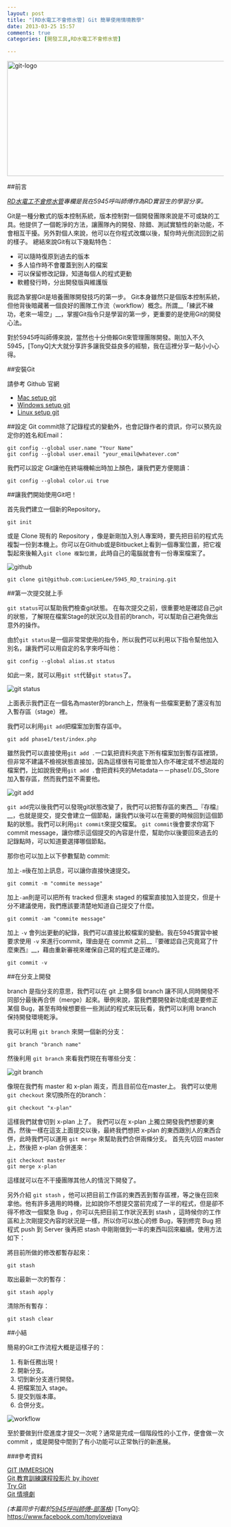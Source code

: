```yaml
---
layout: post
title: "[RD水電工不會修水管] Git 簡單使用情境教學"
date: 2013-03-25 15:57
comments: true
categories: [開發工具,RD水電工不會修水管]

---
```

<a href="http://www.flickr.com/photos/43616380@N07/8673251944/" title="Flickr 上 lkiral 的 git-logo"><img src="http://farm9.staticflickr.com/8524/8673251944_0e3ca1f1f3_z.jpg" width="640" height="267" alt="git-logo"></a>

##前言

_[RD水電工不會修水管](/blog/categories/rd%E6%B0%B4%E9%9B%BB%E5%B7%A5%E4%B8%8D%E6%9C%83%E4%BF%AE%E6%B0%B4%E7%AE%A1/)專欄是我在5945呼叫師傅作為RD實習生的學習分享。_

Git是一種分散式的版本控制系統，版本控制對一個開發團隊來說是不可或缺的工具。他提供了一個乾淨的方法，讓團隊內的開發、除錯、測試實驗性的新功能，不會相互干擾。另外對個人來說，他可以在你程式改爛以後，幫你時光倒流回到之前的樣子。
總結來說Git有以下幾點特色：

*	可以隨時復原到過去的版本
*	多人協作時不會覆蓋到別人的檔案
*	可以保留修改記錄，知道每個人的程式更動
*	軟體發行時，分出開發版與維護版

我認為掌握Git是培養團隊開發技巧的第一步。
Git本身雖然只是個版本控制系統，但他背後暗藏著一個良好的團隊工作流（workflow）概念。所謂__「練武不練功，老來一場空」__，掌握Git指令只是學習的第一步，更重要的是使用Git的開發心法。

對於5945呼叫師傅來說，當然也十分倚賴Git來管理團隊開發。剛加入不久5945，[TonyQ]大大就分享許多讓我受益良多的經驗，我在這裡分享一點小小心得。

<!--more-->

##安裝Git

請參考 Github 官網

* [Mac setup git]
* [Windows setup git]
* [Linux setup git]


[Mac setup git]: http://help.github.com/mac-set-up-git/
[Windows setup git]: http://help.github.com/win-set-up-git/
[Linux setup git]: http://help.github.com/linux-set-up-git/


##設定
Git commit除了記錄程式的變動外，也會記錄作者的資訊，你可以預先設定你的姓名和Email：

	git config --global user.name "Your Name"
	git config --global user.email "your_email@whatever.com"

我們可以設定 Git讓他在終端機輸出時加上顏色，讓我們更方便閱讀：

	git config --global color.ui true


##讓我們開始使用Git吧！

首先我們建立一個新的Repository。

	git init

或是 Clone 現有的 Repository ，像是新剛加入別人專案時，要先把目前的程式先複製一份到本機上。你可以在Github或是Bitbucket上看到一個專案位置，把它複製起來後輸入`git clone 複製位置`，此時自己的電腦就會有一份專案檔案了。

![github](http://farm9.staticflickr.com/8522/8671665547_35020ba137_z.jpg)

	git clone git@github.com:LucienLee/5945_RD_training.git


##第一次提交就上手

`git status`可以幫助我們檢查git狀態。
在每次提交之前，很重要地是確認自己git的狀態，了解現在檔案Stage的狀況以及目前的branch，可以幫助自己避免做出意外的操作。

由於`git status`是一個非常常使用的指令，所以我們可以利用以下指令幫他加入別名，讓我們可以用自定的名字來呼叫他：

	git config --global alias.st status

如此一來，就可以用`git st`代替`git status`了。

![git status](http://farm9.staticflickr.com/8531/8671712357_27e67402d1_z.jpg)

上面表示我們正在一個名為master的branch上，然後有一些檔案更動了還沒有加入暫存區（stage）裡。

我們可以利用`git add`把檔案加到暫存區中。

	git add phase1/test/index.php

雖然我們可以直接使用`git add .`一口氣把資料夾底下所有檔案加到暫存區裡頭，但非常不建議不檢視狀態直接加，因為這樣很有可能會加入你不確定或不想追蹤的檔案們，比如說我使用`git add .`會把資料夾的Metadata－－phase1/.DS_Store加入暫存區，然而我們並不需要他。

![git add](http://farm9.staticflickr.com/8384/8671794541_128ba186c7_z.jpg)

`git add`完以後我們可以發現git狀態改變了，我們可以把暫存區的東西__『存檔』__，也就是提交，提交會建立一個節點，讓我們以後可以在需要的時候回到這個節點的狀態。我們可以利用`git commit`來提交檔案。
`git commit`後會要求你寫下commit message，讓你標示這個提交的內容是什麼，幫助你以後要回來過去的記錄點時，可以知道要選擇哪個節點。

那你也可以加上以下參數幫助 commit:

加上`-m`後在加上訊息，可以讓你直接快速提交。

	git commit -m "commite message"

加上`-am`則是可以把所有 tracked 但還未 staged 的檔案直接加入並提交，但是十分不建議使用，我們應該要清楚地知道自己提交了什麼。

	git commit -am "commite message"

加上 `-v` 會列出更動的紀錄，我們可以直接比較檔案的變動。我在5945實習中被要求使用 `-v` 來進行commit，理由是在 commit 之前__『要確認自己究竟寫了什麼東西』__，藉由重新審視來確保自己寫的程式是正確的。

	git commit -v



##在分支上開發

branch 是指分支的意思，我們可以在 git 上開多個 branch 讓不同人同時開發不同部分最後再合併（merge）起來。舉例來說，當我們要開發新功能或是要修正某個 Bug，甚至有時候想要些一些測試的程式來玩玩看，我們可以利用 branch 保持開發環境乾淨。

我可以利用 `git branch` 來開一個新的分支：

	git branch "branch name"

然後利用 `git branch` 來看我們現在有哪些分支：

![git branch](http://farm9.staticflickr.com/8393/8671903821_5e3e453547_z.jpg)

像現在我們有 master 和 x-plan 兩支，而且目前位在master上。
我們可以使用 `git checkout` 來切換所在的branch：

	git checkout "x-plan"

這樣我們就會切到 x-plan 上了。
我們可以在 x-plan 上獨立開發我們想要的東西，然後一樣在這支上面提交以後，最終我們想把 x-plan 的東西跟別人的東西合併，此時我們可以運用 `git merge` 來幫助我們合併兩條分支。
首先先切回 master 上，然後把 x-plan 合併進來：

	git checkout master
	git merge x-plan

這樣就可以在不干擾團隊其他人的情況下開發了。

另外介紹 `git stash` ，他可以把目前工作區的東西丟到暫存區裡，等之後在回來拿他。他有許多適用的時機，比如說你不想提交當前完成了一半的程式，但是卻不得不修改一個緊急 Bug ，你可以先把目前工作狀況丟到 stash ，這時候你的工作區和上次剛提交內容的狀況是一樣，所以你可以放心的修 Bug，等到修完 Bug 把程式 push 到 Server 後再把 stash 中剛剛做到一半的東西叫回來繼續。使用方法如下：

將目前所做的修改都暫存起來：

	git stash

取出最新一次的暫存：

	git stash apply

清除所有暫存：

	git stash clear


##小結

簡易的Git工作流程大概是這樣子的：

1. 有新任務出現！
2. 開新分支。
3. 切到新分支進行開發。
4. 把檔案加入 stage。
5. 提交到版本庫。
6. 合併分支。

![workflow](http://farm9.staticflickr.com/8523/8673174076_b2aa77a843_z.jpg)

至於要做到什麼進度才提交一次呢？通常是完成一個階段性的小工作，便會做一次 commit ，或是開發中間到了有小功能可以正常執行的新進展。
  
   

###參考資料

[GIT IMMERSION](https://gitimmersion-apputu.rhcloud.com/index.html)  
[Git 教育訓練課程投影片 by ihover](http://ihower.tw/blog/archives/6696)  
[Try Git](http://try.github.com/)  
[Git 情境劇](http://blog.gogojimmy.net/2012/02/29/git-scenario/)

  
_(本篇同步刊載於[5945呼叫師傅-部落格](5945.tw/blog))_
[TonyQ]: https://www.facebook.com/tonylovejava
